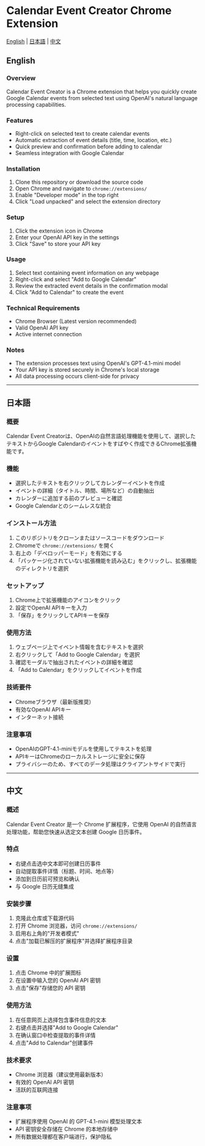 # Calendar Event Creator Chrome Extension

[English](#english) | [日本語](#japanese) | [中文](#chinese)

<a id="english"></a>
## English

### Overview
Calendar Event Creator is a Chrome extension that helps you quickly create Google Calendar events from selected text using OpenAI's natural language processing capabilities.

### Features
- Right-click on selected text to create calendar events
- Automatic extraction of event details (title, time, location, etc.)
- Quick preview and confirmation before adding to calendar
- Seamless integration with Google Calendar

### Installation
1. Clone this repository or download the source code
2. Open Chrome and navigate to `chrome://extensions/`
3. Enable "Developer mode" in the top right
4. Click "Load unpacked" and select the extension directory

### Setup
1. Click the extension icon in Chrome
2. Enter your OpenAI API key in the settings
3. Click "Save" to store your API key

### Usage
1. Select text containing event information on any webpage
2. Right-click and select "Add to Google Calendar"
3. Review the extracted event details in the confirmation modal
4. Click "Add to Calendar" to create the event

### Technical Requirements
- Chrome Browser (Latest version recommended)
- Valid OpenAI API key
- Active internet connection

### Notes
- The extension processes text using OpenAI's GPT-4.1-mini model
- Your API key is stored securely in Chrome's local storage
- All data processing occurs client-side for privacy

---

<a id="japanese"></a>
## 日本語

### 概要
Calendar Event Creatorは、OpenAIの自然言語処理機能を使用して、選択したテキストからGoogle Calendarのイベントをすばやく作成できるChrome拡張機能です。

### 機能
- 選択したテキストを右クリックしてカレンダーイベントを作成
- イベントの詳細（タイトル、時間、場所など）の自動抽出
- カレンダーに追加する前のプレビューと確認
- Google Calendarとのシームレスな統合

### インストール方法
1. このリポジトリをクローンまたはソースコードをダウンロード
2. Chromeで `chrome://extensions/` を開く
3. 右上の「デベロッパーモード」を有効にする
4. 「パッケージ化されていない拡張機能を読み込む」をクリックし、拡張機能のディレクトリを選択

### セットアップ
1. Chrome上で拡張機能のアイコンをクリック
2. 設定でOpenAI APIキーを入力
3. 「保存」をクリックしてAPIキーを保存

### 使用方法
1. ウェブページ上でイベント情報を含むテキストを選択
2. 右クリックして「Add to Google Calendar」を選択
3. 確認モーダルで抽出されたイベントの詳細を確認
4. 「Add to Calendar」をクリックしてイベントを作成

### 技術要件
- Chromeブラウザ（最新版推奨）
- 有効なOpenAI APIキー
- インターネット接続

### 注意事項
- OpenAIのGPT-4.1-miniモデルを使用してテキストを処理
- APIキーはChromeのローカルストレージに安全に保存
- プライバシーのため、すべてのデータ処理はクライアントサイドで実行

---

<a id="chinese"></a>
## 中文

### 概述
Calendar Event Creator 是一个 Chrome 扩展程序，它使用 OpenAI 的自然语言处理功能，帮助您快速从选定文本创建 Google 日历事件。

### 特点
- 右键点击选中文本即可创建日历事件
- 自动提取事件详情（标题、时间、地点等）
- 添加到日历前可预览和确认
- 与 Google 日历无缝集成

### 安装步骤
1. 克隆此仓库或下载源代码
2. 打开 Chrome 浏览器，访问 `chrome://extensions/`
3. 启用右上角的"开发者模式"
4. 点击"加载已解压的扩展程序"并选择扩展程序目录

### 设置
1. 点击 Chrome 中的扩展图标
2. 在设置中输入您的 OpenAI API 密钥
3. 点击"保存"存储您的 API 密钥

### 使用方法
1. 在任意网页上选择包含事件信息的文本
2. 右键点击并选择"Add to Google Calendar"
3. 在确认窗口中检查提取的事件详情
4. 点击"Add to Calendar"创建事件

### 技术要求
- Chrome 浏览器（建议使用最新版本）
- 有效的 OpenAI API 密钥
- 活跃的互联网连接

### 注意事项
- 扩展程序使用 OpenAI 的 GPT-4.1-mini 模型处理文本
- API 密钥安全存储在 Chrome 的本地存储中
- 所有数据处理都在客户端进行，保护隐私